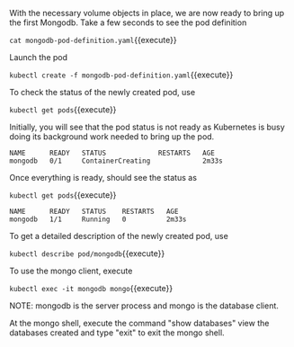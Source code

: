 
With the necessary volume objects in place, we are now ready to bring up the first Mongodb. Take a few seconds to see the pod definition

`cat mongodb-pod-definition.yaml`{{execute}}

Launch the pod

`kubectl create -f mongodb-pod-definition.yaml`{{execute}}

To check the status of the newly created pod, use

`kubectl get pods`{{execute}}


Initially, you will see that the pod status is not ready as Kubernetes is busy doing its background work needed to bring up the pod.

	NAME      READY   STATUS             RESTARTS   AGE
	mongodb   0/1     ContainerCreating             2m33s

Once everything is ready, should see the status as

`kubectl get pods`{{execute}}

	NAME      READY   STATUS    RESTARTS   AGE
	mongodb   1/1     Running   0          2m33s


To get a detailed description of the newly created pod, use 

`kubectl describe pod/mongodb`{{execute}}

To use the mongo client, execute

`kubectl exec -it mongodb mongo`{{execute}}

NOTE: mongodb is the server process and mongo is the database client.

At the mongo shell, execute the command "show databases" view the databases created and type "exit" to exit the mongo shell.
